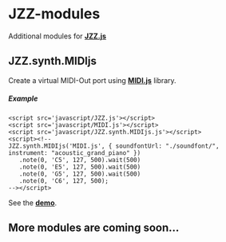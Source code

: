 # JZZ-modules

Additional modules for [**JZZ.js**](https://github.com/jazz-soft/JZZ)

## JZZ.synth.MIDIjs

Create a virtual MIDI-Out port using [**MIDI.js**](https://github.com/mudcube/MIDI.js) library.

##### Example

    <script src='javascript/JZZ.js'></script>
    <script src='javascript/MIDI.js'></script>
    <script src='javascript/JZZ.synth.MIDIjs.js'></script>
    <script><!--
    JZZ.synth.MIDIjs('MIDI.js', { soundfontUrl: "./soundfont/", instrument: "acoustic_grand_piano" })
       .note(0, 'C5', 127, 500).wait(500)
       .note(0, 'E5', 127, 500).wait(500)
       .note(0, 'G5', 127, 500).wait(500)
       .note(0, 'C6', 127, 500);
    --></script>

See the [**demo**](http://jazz-soft.github.io/modules/midijs).

## More modules are coming soon...
